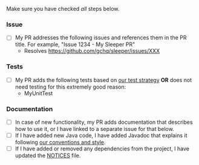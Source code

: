 Make sure you have checked _all_ steps below.

### Issue

- [ ] My PR addresses the following issues and references them in the PR title. For example, "Issue 1234 - My Sleeper
  PR"
    - Resolves https://github.com/gchq/sleeper/issues/XXX

### Tests

- [ ] My PR adds the following tests based on [our test strategy](../docs/development/test-strategy.md) __OR__ does not need testing for this extremely good reason:
    - MyUnitTest

### Documentation

- [ ] In case of new functionality, my PR adds documentation that describes how to use it, or I have linked to a
  separate issue for that below.
- [ ] If I have added new Java code, I have added Javadoc that explains it following [our conventions and style](../docs/development/conventions.md#javadoc).
- [ ] If I have added or removed any dependencies from the project, I have updated the [NOTICES](/NOTICES) file.

